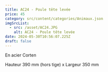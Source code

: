 ```yaml
---
title: AC24 - Poule tête levée
price: 45
category: src/content/categories/Animaux.json
imgSrcList:
  - src: /asset/AC24.JPG
    alt: AC24 - Poule tête levée
date: 2024-05-30T10:56:07.225Z
draft: false
---
```


En acier Corten

Hauteur 390 mm (hors tige) x Largeur 350 mm

